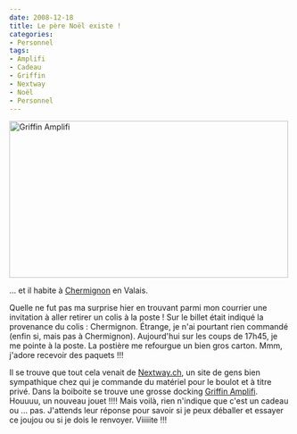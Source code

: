 ```yaml
---
date: 2008-12-18
title: Le père Noël existe !
categories:
- Personnel
tags:
- Amplifi
- Cadeau
- Griffin
- Nextway
- Noël
- Personnel
---
```

<img class="alignnone size-medium wp-image-909" title="Griffin Amplifi" src="https://dlgjp9x71cipk.cloudfront.net/2008/12/amplifi-500x281.jpg" alt="Griffin Amplifi" width="500" height="281" />

... et il habite à <a title="C'est où Chermitruc ?" href="https://maps.google.com/maps?f=q&amp;hl=fr&amp;geocode=&amp;q=le+pojat+3,+chermignon,+valais&amp;sll=46.290376,7.477334&amp;sspn=0.008081,0.016222&amp;ie=UTF8&amp;ll=46.28956,7.475638&amp;spn=0.008081,0.016222&amp;t=h&amp;z=16&amp;g=le+pojat+3,+chermignon,+valais&amp;iwloc=addr">Chermignon</a> en Valais.

Quelle ne fut pas ma surprise hier en trouvant parmi mon courrier une invitation à aller retirer un colis à la poste ! Sur le billet était indiqué la provenance du colis : Chermignon. Étrange, je n'ai pourtant rien commandé (enfin si, mais pas à Chermignon). Aujourd'hui sur les coups de 17h45, je me pointe à la poste. La postière me refourgue un bien gros carton. Mmm, j'adore recevoir des paquets !!!

Il se trouve que tout cela venait de <a href="https://www.nextway.ch">Nextway.ch</a>, un site de gens bien sympathique chez qui je commande du matériel pour le boulot et à titre privé. Dans la boiboite se trouve une grosse docking <a title="Griffin Amplifi" href="https://www.griffintechnology.com/products/amplifi">Griffin Amplifi</a>. Houuuu, un nouveau jouet !!!!<span>
</span>Mais voilà, rien n'indique que c'est un cadeau ou ... pas. J'attends leur réponse pour savoir si je peux déballer et essayer ce joujou ou si je dois le renvoyer.<span>
</span>Viiiiite !!!
